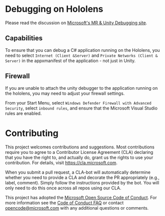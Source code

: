 
# Debugging on Hololens
Please read the discussion on [Microsoft's MR & Unity Debugging site](https://docs.microsoft.com/en-us/windows/mixed-reality/develop/unity/managed-debugging-with-unity-il2cpp).
## Capabilities
To ensure that you can debug a C# application running on the Hololens, you need to select `Internet (Client &Server)` and `Private Networks (Client & Server)` in the appxmanifest of the application - not just in Unity.

## Firewall
If you are unable to attach the unity debugger to the application running on the hololens, you may need to adjust your firewall settings.

From your Start Menu, select `Windows Defender Firewall with Advanced Security`, select `inbound rules`, and ensure that the Microsoft Visual Studio rules are enabled.


# Contributing

This project welcomes contributions and suggestions.  Most contributions require you to agree to a
Contributor License Agreement (CLA) declaring that you have the right to, and actually do, grant us
the rights to use your contribution. For details, visit https://cla.microsoft.com.

When you submit a pull request, a CLA-bot will automatically determine whether you need to provide
a CLA and decorate the PR appropriately (e.g., label, comment). Simply follow the instructions
provided by the bot. You will only need to do this once across all repos using our CLA.

This project has adopted the [Microsoft Open Source Code of Conduct](https://opensource.microsoft.com/codeofconduct/).
For more information see the [Code of Conduct FAQ](https://opensource.microsoft.com/codeofconduct/faq/) or
contact [opencode@microsoft.com](mailto:opencode@microsoft.com) with any additional questions or comments.